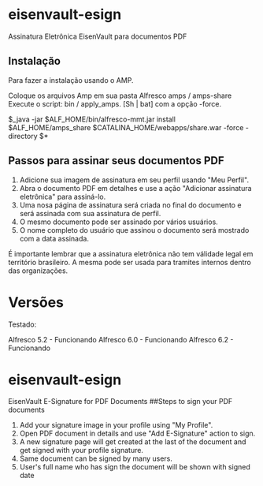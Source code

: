 # eisenvault-esign
Assinatura Eletrônica EisenVault para documentos PDF

## Instalação

Para fazer a instalação usando o AMP.

Coloque os arquivos Amp em sua pasta Alfresco amps / amps-share
Execute o script: bin / apply_amps. [Sh | bat] com a opção -force.

$_java -jar $ALF_HOME/bin/alfresco-mmt.jar install $ALF_HOME/amps_share $CATALINA_HOME/webapps/share.war -force -directory $*


## Passos para assinar seus documentos PDF
1. Adicione sua imagem de assinatura em seu perfil usando "Meu Perfil".
2. Abra o documento PDF em detalhes e use a ação "Adicionar assinatura eletrônica" para assiná-lo.
3. Uma nosa página de assinatura será criada no final do documento e será assinada com sua assinatura de perfil.
4. O mesmo documento pode ser assinado por vários usuários.
5. O nome completo do usuário que assinou o documento será mostrado com a data assinada.

É importante lembrar que a assinatura eletrônica não tem válidade legal em território brasileiro. A mesma pode ser usada para tramites internos dentro das organizações.

# Versões

Testado:

Alfresco 5.2 - Funcionando
Alfresco 6.0 - Funcionando
Alfresco 6.2 - Funcionando


# eisenvault-esign
EisenVault E-Signature for PDF Documents
##Steps to sign your PDF documents
1. Add your signature image in your profile using "My Profile".
2. Open PDF document in details and use "Add E-Signature" action to sign.
3. A new signature page will get created at the last of the document and get signed with your profile signature.
4. Same document can be signed by many users.
5. User's full name who has sign the document will be shown with signed date 
